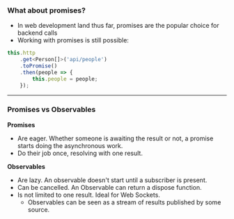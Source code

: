 ### What about promises?

* In web development land thus far, promises are the popular choice for backend calls
* Working with promises is still possible:

```ts
this.http
    .get<Person[]>('api/people')
    .toPromise()
    .then(people => {
        this.people = people;
    });
```

---

### Promises vs Observables
**Promises**
* Are eager. Whether someone is awaiting the result or not, a promise starts doing the asynchronous work.
* Do their job once, resolving with one result.

**Observables**
* Are lazy. An observable doesn't start until a subscriber is present.
* Can be cancelled. An Observable can return a dispose function.  
* Is not limited to one result. Ideal for Web Sockets.
  * Observables can be seen as a stream of results published by some source.
